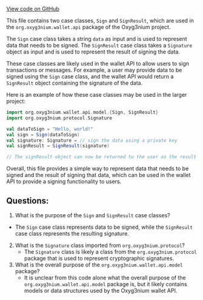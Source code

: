 [View code on GitHub](https://github.com/oxyg3nium/oxyg3nium/wallet/src/main/scala/org/oxyg3nium/wallet/api/model/Sign.scala)

This file contains two case classes, `Sign` and `SignResult`, which are used in the `org.oxyg3nium.wallet.api` package of the Oxyg3nium project. 

The `Sign` case class takes a string `data` as input and is used to represent data that needs to be signed. The `SignResult` case class takes a `Signature` object as input and is used to represent the result of signing the data.

These case classes are likely used in the wallet API to allow users to sign transactions or messages. For example, a user may provide data to be signed using the `Sign` case class, and the wallet API would return a `SignResult` object containing the signature of the data.

Here is an example of how these case classes may be used in the larger project:

```scala
import org.oxyg3nium.wallet.api.model.{Sign, SignResult}
import org.oxyg3nium.protocol.Signature

val dataToSign = "Hello, world!"
val sign = Sign(dataToSign)
val signature: Signature = // sign the data using a private key
val signResult = SignResult(signature)

// The signResult object can now be returned to the user as the result of signing the data
``` 

Overall, this file provides a simple way to represent data that needs to be signed and the result of signing that data, which can be used in the wallet API to provide a signing functionality to users.
## Questions: 
 1. What is the purpose of the `Sign` and `SignResult` case classes?
   - The `Sign` case class represents data to be signed, while the `SignResult` case class represents the resulting signature.
2. What is the `Signature` class imported from `org.oxyg3nium.protocol`?
   - The `Signature` class is likely a class from the `org.oxyg3nium.protocol` package that is used to represent cryptographic signatures.
3. What is the overall purpose of the `org.oxyg3nium.wallet.api.model` package?
   - It is unclear from this code alone what the overall purpose of the `org.oxyg3nium.wallet.api.model` package is, but it likely contains models or data structures used by the Oxyg3nium wallet API.